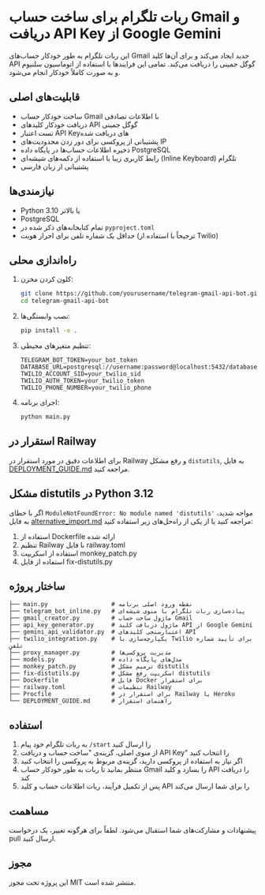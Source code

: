 # ربات تلگرام برای ساخت حساب Gmail و دریافت API Key از Google Gemini

این ربات تلگرام به طور خودکار حساب‌های Gmail جدید ایجاد می‌کند و برای آن‌ها کلید API گوگل جمینی را دریافت می‌کند. تمامی این فرایندها با استفاده از اتوماسیون سلنیوم و به صورت کاملاً خودکار انجام می‌شود.

## قابلیت‌های اصلی

- ساخت خودکار حساب Gmail با اطلاعات تصادفی
- دریافت خودکار کلیدهای API گوگل جمینی
- تست اعتبار API Key‌های دریافت شده
- پشتیبانی از پروکسی برای دور زدن محدودیت‌های IP
- ذخیره اطلاعات حساب‌ها در پایگاه داده PostgreSQL
- رابط کاربری زیبا با استفاده از دکمه‌های شیشه‌ای (Inline Keyboard) تلگرام
- پشتیبانی از زبان فارسی

## نیازمندی‌ها

- Python 3.10 یا بالاتر
- PostgreSQL
- تمام کتابخانه‌های ذکر شده در `pyproject.toml`
- حداقل یک شماره تلفن برای احراز هویت (ترجیحاً با استفاده از Twilio)

## راه‌اندازی محلی

1. کلون کردن مخزن:
   ```bash
   git clone https://github.com/yourusername/telegram-gmail-api-bot.git
   cd telegram-gmail-api-bot
   ```

2. نصب وابستگی‌ها:
   ```bash
   pip install -e .
   ```

3. تنظیم متغیرهای محیطی:
   ```
   TELEGRAM_BOT_TOKEN=your_bot_token
   DATABASE_URL=postgresql://username:password@localhost:5432/database_name
   TWILIO_ACCOUNT_SID=your_twilio_sid
   TWILIO_AUTH_TOKEN=your_twilio_token
   TWILIO_PHONE_NUMBER=your_twilio_phone
   ```

4. اجرای برنامه:
   ```bash
   python main.py
   ```

## استقرار در Railway

برای اطلاعات دقیق در مورد استقرار در Railway و رفع مشکل `distutils`, به فایل [DEPLOYMENT_GUIDE.md](DEPLOYMENT_GUIDE.md) مراجعه کنید.

## مشکل distutils در Python 3.12

اگر با خطای `ModuleNotFoundError: No module named 'distutils'` مواجه شدید، به فایل [alternative_import.md](alternative_import.md) مراجعه کنید یا از یکی از راه‌حل‌های زیر استفاده کنید:

1. استفاده از Dockerfile ارائه شده
2. تنظیم Railway با فایل railway.toml
3. استفاده از اسکریپت monkey_patch.py
4. استفاده از فایل fix-distutils.py 

## ساختار پروژه

```
├── main.py                  # نقطه ورود اصلی برنامه
├── telegram_bot_inline.py   # پیاده‌سازی ربات تلگرام با منوی شیشه‌ای
├── gmail_creator.py         # ماژول ساخت حساب Gmail
├── api_key_generator.py     # ماژول دریافت کلید API از Google Gemini
├── gemini_api_validator.py  # اعتبارسنجی کلیدهای API
├── twilio_integration.py    # یکپارچه‌سازی با Twilio برای تأیید شماره تلفن
├── proxy_manager.py         # مدیریت پروکسی‌ها
├── models.py                # مدل‌های پایگاه داده
├── monkey_patch.py          # ترمیم مشکل distutils
├── fix-distutils.py         # اسکریپت رفع مشکل distutils
├── Dockerfile               # فایل Docker برای استقرار
├── railway.toml             # تنظیمات Railway
├── Procfile                 # برای استقرار در Railway یا Heroku
└── DEPLOYMENT_GUIDE.md      # راهنمای استقرار
```

## استفاده

1. به ربات تلگرام خود پیام `/start` را ارسال کنید
2. از منوی اصلی، گزینه‌ی "ساخت حساب و دریافت API Key" را انتخاب کنید
3. اگر نیاز به استفاده از پروکسی دارید، گزینه‌ی مربوط به پروکسی را انتخاب کنید
4. منتظر بمانید تا ربات به طور خودکار حساب Gmail را بسازد و کلید API را دریافت کند
5. پس از تکمیل فرآیند، ربات اطلاعات حساب و کلید API را برای شما ارسال می‌کند

## مساهمت

پیشنهادات و مشارکت‌های شما استقبال می‌شود. لطفاً برای هرگونه تغییر، یک درخواست pull ارسال کنید.

## مجوز

این پروژه تحت مجوز MIT منتشر شده است.